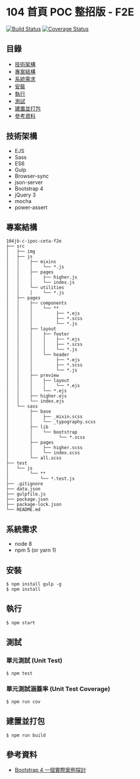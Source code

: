 # 104 首頁 POC 整招版 - F2E

[![Build Status](https://travis-ci.com/eden90267/104jb-c-ipoc-ceta-f2e.svg?branch=master)](https://travis-ci.com/eden90267/104jb-c-ipoc-ceta-f2e)
[![Coverage Status](https://coveralls.io/repos/github/eden90267/104jb-c-ipoc-ceta-f2e/badge.svg)](https://coveralls.io/github/eden90267/104jb-c-ipoc-ceta-f2e)

## 目錄

- [技術架構](#技術架構)
- [專案結構](#專案結構)
- [系統需求](#系統需求)
- [安裝](#安裝)
- [執行](#執行)
- [測試](#測試)
- [建置並打包](#建置並打包)
- [參考資料](#參考資料)

## 技術架構

- EJS
- Sass
- ES6
- Gulp
- Browser-sync
- json-server
- Bootstrap 4
- jQuery 3
- mocha
- power-assert

## 專案結構

```
104jb-c-ipoc-ceta-f2e
├── src
│   ├── img
│   ├── js
│   │    ├── mixins
│   │    │    └── *.js
│   │    ├── pages
│   │    │    ├── higher.js
│   │    │    └── index.js
│   │    └── utilities
│   │    │    └── *.js
│   ├── pages
│   │    ├── components
│   │    │    └── **
│   │    │         ├── *.ejs
│   │    │         ├── *.scss
│   │    │         └── *.js
│   │    ├── layout
│   │    │    ├── footer
│   │    │    │    ├── *.ejs
│   │    │    │    ├── *.scss
│   │    │    │    └── *.js
│   │    │    └── header
│   │    │         ├── *.ejs
│   │    │         ├── *.scss
│   │    │         └── *.js
│   │    ├── preview
│   │    │    ├── layout
│   │    │    │    └── *.ejs
│   │    │    └── *.ejs
│   │    ├── higher.ejs
│   │    └── index.ejs
│   └── sass
│        ├── base
│        │    ├── _mixin.scss
│        │    └── _typography.scss
│        ├── lib
│        │    └── bootstrap
│        │          └── *.scss
│        ├── pages
│        │    ├── higher.scss
│        │    └── index.scss
│        └── all.scss
├── test
│   └── js
│        └── **
│            └── *.test.js
├── .gitignore
├── data.json
├── gulpfile.js
├── package.json
├── package-lock.json
└── README.md
```

## 系統需求

- node 8
- npm 5 (or yarn 1)

## 安裝

```shell
$ npm install gulp -g
$ npm install
```

## 執行

```shell
$ npm start
```

## 測試

### 單元測試 (Unit Test)

```shell
$ npm test
```

### 單元測試涵蓋率 (Unit Test Coverage)

```shell
$ npm run cov
```

## 建置並打包

```shell
$ npm run build
```

## 參考資料

- [Bootstrap 4 一個實際案例探討](https://eden-liu.com/frontend/bootstrap-4-one-sample/)